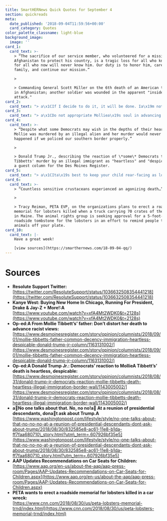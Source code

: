 ```yaml
---
title: SmartHERNews Quick Quotes for September 4
section: quickreads
meta:
  date_published: '2018-09-04T11:59:56+00:00'
  card_category: Quotes
color_palette_classname: light-blue
background_image:
  image: ''
card_1:
  card_text: >-
    > “The sacrifice of our service member, who volunteered for a mission to
    Afghanistan to protect his country, is a tragic loss for all who knew, and
    for all who now will never know him. Our duty is to honor him, care for his
    family, and continue our mission.”

    > 

    > Commanding General Scott Miller on the 6th death of an American this year
    in Afghanistan; another soldier was wounded in the apparent "insider
    attack."
card_2:
  card_text: "> a\x1CIf I decide to do it, it will be done. Ia\x19m not gonna ‘try’.a\x1D\n> \n> Kanye West, on \\*possibly\\* running for President in 2024. He said \"100% it could happen\" in a wide ranging interview with a Chicago radio station."
card_3:
  card_text: "> a\x1CDo not appropriate Molliea\x19s soul in advancing views she believed were profoundly racist.”\n> \n> Rob Tibbetts, Mollie Tibbetts' father, in a Des Moines Register op-ed asking for her death not to be used to advance \"racist views.\" His comments follow a Donald Trump, Jr. op-ed in the same paper in which he criticized Democrats' reaction to her death."
card_4:
  card_text: >-
    > “Despite what some Democrats may wish in the depths of their hearts,A
    Mollie was murdered by an illegal alien and her murder would never have
    happened if we policed our southern border properly.”

    > 

    > Donald Trump Jr., describing the reaction of \*some\* Democrats to Mollie
    Tibbetts' murder by an illegal immigrant as "heartless" and "despicable" in
    a guest column for the Des Moines Register.
card_5:
  card_text: "> a\x1CIta\x19s best to keep your child rear-facing as long as possible. This is still the safest way for children to ride.a\x1D\n> \n> American Academy of Pediatrics as it drops the age limit for rear-facing car seats. Previous guidance said children under two should remain backwards facing, but the new recommendation suggests children should not face forward until they reach the weight limit of the seat, which is typically 40 pounds."
card_6:
  card_text: >-
    > “Countless sensitive crustaceans experienced an agonizing death…”

    > 

    > Tracy Reiman, PETA EVP, on the organizations plans to erect a roadside
    memorial for lobsters killed when a truck carrying 70 crates of them crashed
    in Maine. The animal rights group is seeking approval for a 5-foot-tall,
    roadside tombstone for the lobsters in an effort to remind people to keep
    animals off your plate.
card_10:
  card_text: |-
    Have a great week!

    [view sources](https://smarthernews.com/18-09-04-qq/)
---
```

Sources
=======

*   **Resolute Support Twitter:** [https://twitter.com/ResoluteSupport/status/1036632508354441218](https://twitter.com/ResoluteSupport/status/1036632508354441218)
*   **Kanye West: Buying New Home In Chicago, Running For President, Drake & Jay-Z + More!:A**  
    [https://www.youtube.com/watch?v=xfA4Mt2WDK0&t=2128s](https://www.youtube.com/watch?v=xfA4Mt2WDK0&t=2128s)
*   **Op-ed:A From Mollie Tibbett’s’ father: Don’t distort her death to advance racist views:**  
    [https://www.desmoinesregister.com/story/opinion/columnists/2018/09/01/mollie-tibbetts-father-common-decency-immigration-heartless-despicable-donald-trump-jr-column/1163131002/](https://www.desmoinesregister.com/story/opinion/columnists/2018/09/01/mollie-tibbetts-father-common-decency-immigration-heartless-despicable-donald-trump-jr-column/1163131002/)
*   **Op-ed:A Donald Trump Jr.: Democrats’ reaction to MollieA Tibbett’s’ death is heartless, despicable:**  
    [https://www.desmoinesregister.com/story/opinion/columnists/2018/08/31/donald-trump-jr-democrats-reaction-mollie-tibbetts-death-heartless-illegal-immigration-border-wall/1143005002/](https://www.desmoinesregister.com/story/opinion/columnists/2018/08/31/donald-trump-jr-democrats-reaction-mollie-tibbetts-death-heartless-illegal-immigration-border-wall/1143005002/)
*   **aNo one talks about that. No, no no!a At a reunion of presidential descendants, donat ask about Trump.A**  
    [https://www.washingtonpost.com/lifestyle/style/no-one-talks-about-that-no-no-no-at-a-reunion-of-presidential-descendants-dont-ask-about-trump/2018/08/30/832585e8-ac61-11e8-b1da-ff7faa680710\_story.html?utm\_term=.607926bf35e5](https://www.washingtonpost.com/lifestyle/style/no-one-talks-about-that-no-no-no-at-a-reunion-of-presidential-descendants-dont-ask-about-trump/2018/08/30/832585e8-ac61-11e8-b1da-ff7faa680710_story.html?utm_term=.607926bf35e5)
*   **AAP Updates Recommendations on Car Seats for Children:**  
    [https://www.aap.org/en-us/about-the-aap/aap-press-room/Pages/AAP-Updates-Recommendations-on-Car-Seats-for-Children.aspx](https://www.aap.org/en-us/about-the-aap/aap-press-room/Pages/AAP-Updates-Recommendations-on-Car-Seats-for-Children.aspx)
*   **PETA wants to erect a roadside memorial for lobsters killed in a car wreck:**  
    [https://www.cnn.com/2018/08/30/us/peta-lobsters-memorial-trnd/index.html](https://www.cnn.com/2018/08/30/us/peta-lobsters-memorial-trnd/index.html)